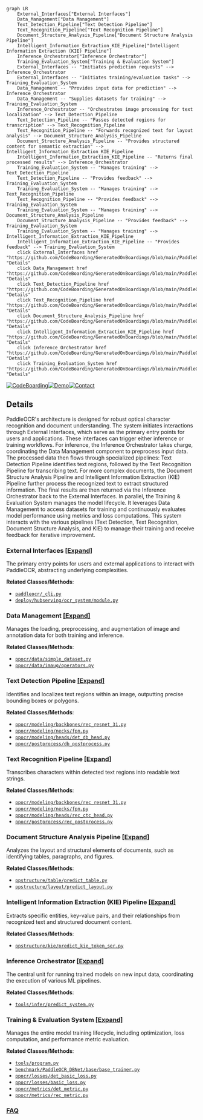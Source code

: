 ```mermaid
graph LR
    External_Interfaces["External Interfaces"]
    Data_Management["Data Management"]
    Text_Detection_Pipeline["Text Detection Pipeline"]
    Text_Recognition_Pipeline["Text Recognition Pipeline"]
    Document_Structure_Analysis_Pipeline["Document Structure Analysis Pipeline"]
    Intelligent_Information_Extraction_KIE_Pipeline["Intelligent Information Extraction (KIE) Pipeline"]
    Inference_Orchestrator["Inference Orchestrator"]
    Training_Evaluation_System["Training & Evaluation System"]
    External_Interfaces -- "Initiates prediction requests" --> Inference_Orchestrator
    External_Interfaces -- "Initiates training/evaluation tasks" --> Training_Evaluation_System
    Data_Management -- "Provides input data for prediction" --> Inference_Orchestrator
    Data_Management -- "Supplies datasets for training" --> Training_Evaluation_System
    Inference_Orchestrator -- "Orchestrates image processing for text localization" --> Text_Detection_Pipeline
    Text_Detection_Pipeline -- "Passes detected regions for transcription" --> Text_Recognition_Pipeline
    Text_Recognition_Pipeline -- "Forwards recognized text for layout analysis" --> Document_Structure_Analysis_Pipeline
    Document_Structure_Analysis_Pipeline -- "Provides structured content for semantic extraction" --> Intelligent_Information_Extraction_KIE_Pipeline
    Intelligent_Information_Extraction_KIE_Pipeline -- "Returns final processed results" --> Inference_Orchestrator
    Training_Evaluation_System -- "Manages training" --> Text_Detection_Pipeline
    Text_Detection_Pipeline -- "Provides feedback" --> Training_Evaluation_System
    Training_Evaluation_System -- "Manages training" --> Text_Recognition_Pipeline
    Text_Recognition_Pipeline -- "Provides feedback" --> Training_Evaluation_System
    Training_Evaluation_System -- "Manages training" --> Document_Structure_Analysis_Pipeline
    Document_Structure_Analysis_Pipeline -- "Provides feedback" --> Training_Evaluation_System
    Training_Evaluation_System -- "Manages training" --> Intelligent_Information_Extraction_KIE_Pipeline
    Intelligent_Information_Extraction_KIE_Pipeline -- "Provides feedback" --> Training_Evaluation_System
    click External_Interfaces href "https://github.com/CodeBoarding/GeneratedOnBoardings/blob/main/PaddleOCR/External_Interfaces.md" "Details"
    click Data_Management href "https://github.com/CodeBoarding/GeneratedOnBoardings/blob/main/PaddleOCR/Data_Management.md" "Details"
    click Text_Detection_Pipeline href "https://github.com/CodeBoarding/GeneratedOnBoardings/blob/main/PaddleOCR/Text_Detection_Pipeline.md" "Details"
    click Text_Recognition_Pipeline href "https://github.com/CodeBoarding/GeneratedOnBoardings/blob/main/PaddleOCR/Text_Recognition_Pipeline.md" "Details"
    click Document_Structure_Analysis_Pipeline href "https://github.com/CodeBoarding/GeneratedOnBoardings/blob/main/PaddleOCR/Document_Structure_Analysis_Pipeline.md" "Details"
    click Intelligent_Information_Extraction_KIE_Pipeline href "https://github.com/CodeBoarding/GeneratedOnBoardings/blob/main/PaddleOCR/Intelligent_Information_Extraction_KIE_Pipeline.md" "Details"
    click Inference_Orchestrator href "https://github.com/CodeBoarding/GeneratedOnBoardings/blob/main/PaddleOCR/Inference_Orchestrator.md" "Details"
    click Training_Evaluation_System href "https://github.com/CodeBoarding/GeneratedOnBoardings/blob/main/PaddleOCR/Training_Evaluation_System.md" "Details"
```

[![CodeBoarding](https://img.shields.io/badge/Generated%20by-CodeBoarding-9cf?style=flat-square)](https://github.com/CodeBoarding/GeneratedOnBoardings)[![Demo](https://img.shields.io/badge/Try%20our-Demo-blue?style=flat-square)](https://www.codeboarding.org/demo)[![Contact](https://img.shields.io/badge/Contact%20us%20-%20contact@codeboarding.org-lightgrey?style=flat-square)](mailto:contact@codeboarding.org)

## Details

PaddleOCR's architecture is designed for robust optical character recognition and document understanding. The system initiates interactions through External Interfaces, which serve as the primary entry points for users and applications. These interfaces can trigger either inference or training workflows. For inference, the Inference Orchestrator takes charge, coordinating the Data Management component to preprocess input data. The processed data then flows through specialized pipelines: Text Detection Pipeline identifies text regions, followed by the Text Recognition Pipeline for transcribing text. For more complex documents, the Document Structure Analysis Pipeline and Intelligent Information Extraction (KIE) Pipeline further process the recognized text to extract structured information. The final results are then returned via the Inference Orchestrator back to the External Interfaces. In parallel, the Training & Evaluation System manages the model lifecycle. It leverages Data Management to access datasets for training and continuously evaluates model performance using metrics and loss computations. This system interacts with the various pipelines (Text Detection, Text Recognition, Document Structure Analysis, and KIE) to manage their training and receive feedback for iterative improvement.

### External Interfaces [[Expand]](./External_Interfaces.md)
The primary entry points for users and external applications to interact with PaddleOCR, abstracting underlying complexities.


**Related Classes/Methods**:

- <a href="https://github.com/PaddlePaddle/PaddleOCR/blob/main/paddleocr/_cli.py" target="_blank" rel="noopener noreferrer">`paddleocr/_cli.py`</a>
- <a href="https://github.com/PaddlePaddle/PaddleOCR/blob/main/deploy/hubserving/ocr_system/module.py" target="_blank" rel="noopener noreferrer">`deploy/hubserving/ocr_system/module.py`</a>


### Data Management [[Expand]](./Data_Management.md)
Manages the loading, preprocessing, and augmentation of image and annotation data for both training and inference.


**Related Classes/Methods**:

- <a href="https://github.com/PaddlePaddle/PaddleOCR/blob/main/ppocr/data/simple_dataset.py" target="_blank" rel="noopener noreferrer">`ppocr/data/simple_dataset.py`</a>
- <a href="https://github.com/PaddlePaddle/PaddleOCR/blob/main/ppocr/data/imaug/operators.py" target="_blank" rel="noopener noreferrer">`ppocr/data/imaug/operators.py`</a>


### Text Detection Pipeline [[Expand]](./Text_Detection_Pipeline.md)
Identifies and localizes text regions within an image, outputting precise bounding boxes or polygons.


**Related Classes/Methods**:

- <a href="https://github.com/PaddlePaddle/PaddleOCR/blob/main/ppocr/modeling/backbones/rec_resnet_31.py" target="_blank" rel="noopener noreferrer">`ppocr/modeling/backbones/rec_resnet_31.py`</a>
- <a href="https://github.com/PaddlePaddle/PaddleOCR/blob/main/ppocr/modeling/necks/fpn.py" target="_blank" rel="noopener noreferrer">`ppocr/modeling/necks/fpn.py`</a>
- <a href="https://github.com/PaddlePaddle/PaddleOCR/blob/main/ppocr/modeling/heads/det_db_head.py" target="_blank" rel="noopener noreferrer">`ppocr/modeling/heads/det_db_head.py`</a>
- <a href="https://github.com/PaddlePaddle/PaddleOCR/blob/main/ppocr/postprocess/db_postprocess.py" target="_blank" rel="noopener noreferrer">`ppocr/postprocess/db_postprocess.py`</a>


### Text Recognition Pipeline [[Expand]](./Text_Recognition_Pipeline.md)
Transcribes characters within detected text regions into readable text strings.


**Related Classes/Methods**:

- <a href="https://github.com/PaddlePaddle/PaddleOCR/blob/main/ppocr/modeling/backbones/rec_resnet_31.py" target="_blank" rel="noopener noreferrer">`ppocr/modeling/backbones/rec_resnet_31.py`</a>
- <a href="https://github.com/PaddlePaddle/PaddleOCR/blob/main/ppocr/modeling/necks/fpn.py" target="_blank" rel="noopener noreferrer">`ppocr/modeling/necks/fpn.py`</a>
- <a href="https://github.com/PaddlePaddle/PaddleOCR/blob/main/ppocr/modeling/heads/rec_ctc_head.py" target="_blank" rel="noopener noreferrer">`ppocr/modeling/heads/rec_ctc_head.py`</a>
- <a href="https://github.com/PaddlePaddle/PaddleOCR/blob/main/ppocr/postprocess/rec_postprocess.py" target="_blank" rel="noopener noreferrer">`ppocr/postprocess/rec_postprocess.py`</a>


### Document Structure Analysis Pipeline [[Expand]](./Document_Structure_Analysis_Pipeline.md)
Analyzes the layout and structural elements of documents, such as identifying tables, paragraphs, and figures.


**Related Classes/Methods**:

- <a href="https://github.com/PaddlePaddle/PaddleOCR/blob/main/ppstructure/table/predict_table.py" target="_blank" rel="noopener noreferrer">`ppstructure/table/predict_table.py`</a>
- <a href="https://github.com/PaddlePaddle/PaddleOCR/blob/main/ppstructure/layout/predict_layout.py" target="_blank" rel="noopener noreferrer">`ppstructure/layout/predict_layout.py`</a>


### Intelligent Information Extraction (KIE) Pipeline [[Expand]](./Intelligent_Information_Extraction_KIE_Pipeline.md)
Extracts specific entities, key-value pairs, and their relationships from recognized text and structured document content.


**Related Classes/Methods**:

- <a href="https://github.com/PaddlePaddle/PaddleOCR/blob/main/ppstructure/kie/predict_kie_token_ser.py" target="_blank" rel="noopener noreferrer">`ppstructure/kie/predict_kie_token_ser.py`</a>


### Inference Orchestrator [[Expand]](./Inference_Orchestrator.md)
The central unit for running trained models on new input data, coordinating the execution of various ML pipelines.


**Related Classes/Methods**:

- <a href="https://github.com/PaddlePaddle/PaddleOCR/blob/main/tools/infer/predict_system.py" target="_blank" rel="noopener noreferrer">`tools/infer/predict_system.py`</a>


### Training & Evaluation System [[Expand]](./Training_Evaluation_System.md)
Manages the entire model training lifecycle, including optimization, loss computation, and performance metric evaluation.


**Related Classes/Methods**:

- <a href="https://github.com/PaddlePaddle/PaddleOCR/blob/main/tools/program.py" target="_blank" rel="noopener noreferrer">`tools/program.py`</a>
- <a href="https://github.com/PaddlePaddle/PaddleOCR/blob/main/benchmark/PaddleOCR_DBNet/base/base_trainer.py" target="_blank" rel="noopener noreferrer">`benchmark/PaddleOCR_DBNet/base/base_trainer.py`</a>
- <a href="https://github.com/PaddlePaddle/PaddleOCR/blob/main/ppocr/losses/det_basic_loss.py" target="_blank" rel="noopener noreferrer">`ppocr/losses/det_basic_loss.py`</a>
- <a href="https://github.com/PaddlePaddle/PaddleOCR/blob/main/ppocr/losses/basic_loss.py" target="_blank" rel="noopener noreferrer">`ppocr/losses/basic_loss.py`</a>
- <a href="https://github.com/PaddlePaddle/PaddleOCR/blob/main/ppocr/metrics/det_metric.py" target="_blank" rel="noopener noreferrer">`ppocr/metrics/det_metric.py`</a>
- <a href="https://github.com/PaddlePaddle/PaddleOCR/blob/main/ppocr/metrics/rec_metric.py" target="_blank" rel="noopener noreferrer">`ppocr/metrics/rec_metric.py`</a>




### [FAQ](https://github.com/CodeBoarding/GeneratedOnBoardings/tree/main?tab=readme-ov-file#faq)
